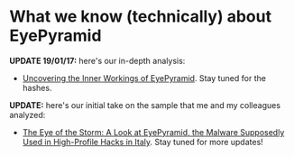 # What we know (technically) about EyePyramid

**UPDATE 19/01/17:** here's our in-depth analysis:

  * [Uncovering the Inner Workings of EyePyramid](http://blog.trendmicro.com/trendlabs-security-intelligence/uncovering-inner-workings-eyepyramid/). Stay tuned for the hashes.

**UPDATE:** here's our initial take on the sample that me and my colleagues analyzed:

  * [The Eye of the Storm: A Look at EyePyramid, the Malware Supposedly Used in High-Profile Hacks in Italy](http://blog.trendmicro.com/trendlabs-security-intelligence/eye-storm-look-eyepyramid-malware-supposedly-used-high-profile-hacks-italy/). Stay tuned for more updates!

